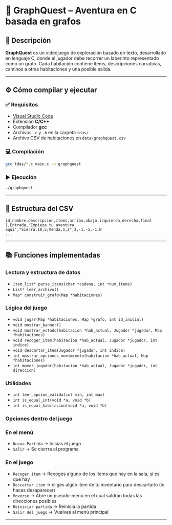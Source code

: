 # 🧩 GraphQuest – Aventura en C basada en grafos

## 📌 Descripción

**GraphQuest** es un videojuego de exploración basado en texto, desarrollado en lenguaje C, donde el jugador debe recorrer un laberinto representado como un grafo. Cada habitación contiene ítems, descripciones narrativas, caminos a otras habitaciones y una posible salida.

---

## ⚙️ Cómo compilar y ejecutar

### ✅ Requisitos

- [Visual Studio Code](https://code.visualstudio.com/)
- Extensión **C/C++**
- Compilador **gcc**
- Archivos `.c` y `.h` en la carpeta `tdas/`
- Archivo CSV de habitaciones en `data/graphquest.csv`

### 💻 Compilación

```bash
gcc tdas/*.c main.c -o graphquest
```

### ▶️ Ejecución

```bash
./graphquest
```

---

## 🧪 Estructura del CSV

```csv
id,nombre,descripcion,items,arriba,abajo,izquierda,derecha,final
1,Entrada,"Empieza tu aventura aquí","Sierra,10,5;Venda,5,2",2,-1,-1,-1,N
...
```

---

## 📚 Funciones implementadas

### Lectura y estructura de datos

- `item_list* parse_items(char *cadena, int *num_items)`
- `List* leer_archivo()`
- `Map* construir_grafo(Map *habitaciones)`

### Lógica del juego

- `void jugar(Map *habitaciones, Map *grafo, int id_inicial)`
- `void mostrar_banner()`
- `void mostrar_estado(habitacion *hab_actual, Jugador *jugador, Map *habitaciones)`
- `void recoger_item(habitacion *hab_actual, Jugador *jugador, int indice)`
- `void descartar_item(Jugador *jugador, int indice)`
- `int mostrar_opciones_movimiento(habitacion *hab_actual, Map *habitaciones)`
- `int mover_jugador(habitacion *hab_actual, Jugador *jugador, int direccion)`

### Utilidades

- `int leer_opcion_valida(int min, int max)`
- `int is_equal_int(void *a, void *b)`
- `int is_equal_habitacion(void *a, void *b)`

### Opciones dentro del juego

### En el menú
- `Nueva Partida` -> Inicias el juego
- `Salir` -> Se cierrra el programa

### En el juego
- `Recoger item` -> Recoges alguno de los ítems que hay en la sala, si es que hay
- `Descartar item` -> eliges algún ítem de tu inventario para descartarlo (lo haces desaparecer)
- `Moverse` -> Abre un pseudo-menú en el cual saldrán todas las direcciones posibles
- `Reiniciar partida` -> Reinicia la partida
- `Salir del juego` -> Vuelves al menú principal

---